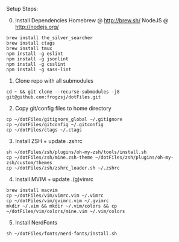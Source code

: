 Setup Steps:

0. Install Dependencies
Homebrew @ http://brew.sh/
NodeJS @ http://nodejs.org/
```
brew install the_silver_searcher
brew install ctags
brew install tmux
npm install -g eslint
npm install -g jsonlint
npm install -g csslint
npm install -g sass-lint
```

1. Clone repo with all submodules
```
cd ~ && git clone --recurse-submodules -j8 git@github.com:frogzsj/dotFiles.git
```

2. Copy git/config files to home directory
```
cp ~/dotFiles/gitignore_global ~/.gitignore
cp ~/dotFiles/gitconfig ~/.gitconfig
cp ~/dotFiles/ctags ~/.ctags
```

3. Install ZSH + update .zshrc
```
sh ~/dotFiles/zsh/plugins/oh-my-zsh/tools/install.sh
cp ~/dotFiles/zsh/mine.zsh-theme ~/dotFiles/zsh/plugins/oh-my-zsh/custom/themes
cp ~/dotFiles/zsh/zshrc_loader.sh ~/.zshrc
```

4. Install MVIM + update .(g)vimrc
```
brew install macvim
cp ~/dotFiles/vim/vimrc.vim ~/.vimrc
cp ~/dotFiles/vim/gvimrc.vim ~/.gvimrc
mkdir ~/.vim && mkdir ~/.vim/colors && cp ~/dotFiles/vim/colors/mine.vim ~/.vim/colors
```

5. Install NerdFonts
```
sh ~/dotFiles/fonts/nerd-fonts/install.sh
```

